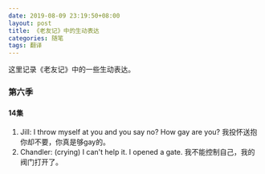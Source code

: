 ```yaml
---
date: 2019-08-09 23:19:50+08:00
layout: post
title: 《老友记》中的生动表达
categories: 随笔
tags: 翻译
---
```


这里记录《老友记》中的一些生动表达。

### 第六季

#### 14集

1. Jill: I throw myself at you and you say no? How gay are you?   我投怀送抱你却不要，你真是够gay的。
2. Chandler: (crying) I can't help it. I opened a gate. 我不能控制自己，我的阀门打开了。 




